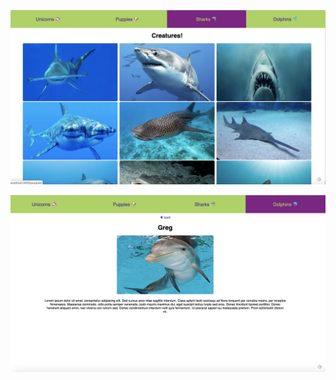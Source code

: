 ![Finished Lesson](https://github.com/kawilliams8/ReactRouter_Animals/blob/master/Screen%20Shot%202019-08-22%20at%201.48.13%20PM.png)


![Finished Creature Card](https://github.com/kawilliams8/ReactRouter_Animals/blob/master/Screen%20Shot%202019-08-22%20at%201.50.52%20PM.png)

